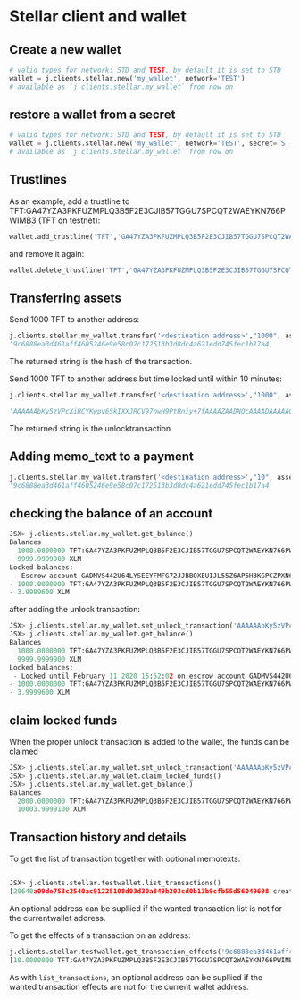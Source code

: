 # Stellar client and wallet

## Create a new wallet

```python
# valid types for network: STD and TEST, by default it is set to STD
wallet = j.clients.stellar.new('my_wallet', network='TEST')
# available as `j.clients.stellar.my_wallet` from now on
```

## restore a wallet from a secret

```python
# valid types for network: STD and TEST, by default it is set to STD
wallet = j.clients.stellar.new('my_wallet', network='TEST', secret='S.....')
# available as `j.clients.stellar.my_wallet` from now on
```

## Trustlines

As an example, add a trustline to TFT:GA47YZA3PKFUZMPLQ3B5F2E3CJIB57TGGU7SPCQT2WAEYKN766PWIMB3 (TFT on testnet):

``` python
wallet.add_trustline('TFT','GA47YZA3PKFUZMPLQ3B5F2E3CJIB57TGGU7SPCQT2WAEYKN766PWIMB3')
```

and remove it again:

``` python
wallet.delete_trustline('TFT','GA47YZA3PKFUZMPLQ3B5F2E3CJIB57TGGU7SPCQT2WAEYKN766PWIMB3')
```

## Transferring assets

Send 1000 TFT to another address:

```python
j.clients.stellar.my_wallet.transfer('<destination address>',"1000", asset="TFT:GA47YZA3PKFUZMPLQ3B5F2E3CJIB57TGGU7SPCQT2WAEYKN766PWIMB3")
'9c6888ea3d461aff4605246e9e58c07c172513b3d8dc4a621edd745fec1b17a4'
```

The returned string is the hash of the transaction.

Send 1000 TFT to another address but time locked until within 10 minutes:

```python
j.clients.stellar.my_wallet.transfer('<destination address>',"1000", asset="TFT:GA47YZA3PKFUZMPLQ3B5F2E3CJIB57TGGU7SPCQT2WAEYKN766PWIMB3", locked_until=time.time()+10*60)

'AAAAAAbKy5zVPcXiRCYKwpv6SkIXXJRCV97nwH9PtRniy+7fAAAAZAADNQcAAAADAAAAAQAAAABeQs2iAAAAAAAAAAAAAAAAAAAAAQAAAAAAAAAFAAAAAAAAAAAAAAAAAAAAAQAAAAAAAAABAAAAAQAAAAEAAAABAAAAAQAAAAEAAAAAAAAAAAAAAAAAAAAB4svu3wAAAEAE6w7jduF+Vx0zwKTlLkxCSaogT/q3nyso1VowS0tL6mLFJ0/+afCe4dbubvzXy9AuBbaF9h0vgslESCey0IcB'
```
The returned string is the unlocktransaction

## Adding memo_text to a payment


```python
j.clients.stellar.my_wallet.transfer('<destination address>',"10", asset="TFT:GA47YZA3PKFUZMPLQ3B5F2E3CJIB57TGGU7SPCQT2WAEYKN766PWIMB3", memo_text="test")
'9c6888ea3d461aff4605246e9e58c07c172513b3d8dc4a621edd745fec1b17a4'
```

## checking the balance of an account

```python
JSX> j.clients.stellar.my_wallet.get_balance()
Balances
  1000.0000000 TFT:GA47YZA3PKFUZMPLQ3B5F2E3CJIB57TGGU7SPCQT2WAEYKN766PWIMB3
  9999.9999900 XLM
Locked balances:
 - Escrow account GADMVS442U64LYSEEYFMFG72JJBBOXEUIJL55Z6AP5H3KGPCZPXN6MHD with unknown unlockhashes ['TDTGRL5ZDC6JLYP2GCSFRQONSH7JP7BA4HKFHO2UMLTLBXOQZN2AHXGY']
- 1000.0000000 TFT:GA47YZA3PKFUZMPLQ3B5F2E3CJIB57TGGU7SPCQT2WAEYKN766PWIMB3
- 3.9999600 XLM
```

after adding the unlock transaction:

```python
JSX> j.clients.stellar.my_wallet.set_unlock_transaction('AAAAAAbKy5zVPcXiRCYKwpv6SkIXXJRCV97nwH9PtRniy+7fAAAAZAADNQcAAAADAAAAAQAAAABeQs2iAAAAAAAAAAAAAAAAAAAAAQAAAAAAAAAFAAAAAAAAAAAAAAAAAAAAAQAAAAAAAAABAAAAAQAAAAEAAAABAAAAAQAAAAEAAAAAAAAAAAAAAAAAAAAB4svu3wAAAEAE6w7jduF+Vx0zwKTlLkxCSaogT/q3nyso1VowS0tL6mLFJ0/+afCe4dbubvzXy9AuBbaF9h0vgslESCey0IcB')
JSX> j.clients.stellar.my_wallet.get_balance()
Balances
  1000.0000000 TFT:GA47YZA3PKFUZMPLQ3B5F2E3CJIB57TGGU7SPCQT2WAEYKN766PWIMB3
  9999.9999900 XLM
Locked balances:
 - Locked until February 11 2020 15:52:02 on escrow account GADMVS442U64LYSEEYFMFG72JJBBOXEUIJL55Z6AP5H3KGPCZPXN6MHD
- 1000.0000000 TFT:GA47YZA3PKFUZMPLQ3B5F2E3CJIB57TGGU7SPCQT2WAEYKN766PWIMB3
- 3.9999600 XLM
```

## claim locked funds

When the proper unlock transaction is added to the wallet, the funds can be claimed

```python
JSX> j.clients.stellar.my_wallet.set_unlock_transaction('AAAAAAbKy5zVPcXiRCYKwpv6SkIXXJRCV97nwH9PtRniy+7fAAAAZAADNQcAAAADAAAAAQAAAABeQs2iAAAAAAAAAAAAAAAAAAAAAQAAAAAAAAAFAAAAAAAAAAAAAAAAAAAAAQAAAAAAAAABAAAAAQAAAAEAAAABAAAAAQAAAAEAAAAAAAAAAAAAAAAAAAAB4svu3wAAAEAE6w7jduF+Vx0zwKTlLkxCSaogT/q3nyso1VowS0tL6mLFJ0/+afCe4dbubvzXy9AuBbaF9h0vgslESCey0IcB')
JSX> j.clients.stellar.my_wallet.claim_locked_funds()
JSX> j.clients.stellar.my_wallet.get_balance()
Balances
  2000.0000000 TFT:GA47YZA3PKFUZMPLQ3B5F2E3CJIB57TGGU7SPCQT2WAEYKN766PWIMB3
  10003.9999100 XLM
```

## Transaction history and details

To get the list of transaction together with optional memotexts:

```python

JSX> j.clients.stellar.testwallet.list_transactions()
[20640a09de753c2540ac91225108d03d30a849b203cd0b13b9cfb55d56049698 created at 2020-02-05T13:46:15Z, d36c31c2966b3f25b1743455a510c3f4ead60546882410dd190c169f1c990b76 created at 2020-02-05T13:53:48Z, b2e97f13134ede6228363f3ad39c1f4ff717a382fd58c29eaa50cfa9019b1517 created at 2020-02-05T19:38:49Z, 3b001c9250de959bfc92975e689957b02bba28210fba32b4be275e9aff5146df created at 2020-02-11T15:16:24Z, 0eee1e29067a4352af1054204afd5498b64c7f4c98c3b37efeac23f801920587 created at 2020-02-11T15:24:55Z, b579cc0af56b254c28f48a9538416d9046cdb7f564f35e45d94df70576aa5069 created at 2020-02-11T15:42:09Z, a3396578b1c6493983d624fdbc5505f687a74028e065ab5b9d024a73aec13625 created at 2020-02-11T15:42:24Z, b9719b7ea2d6cce8892e34265eced707de79316b755b91c2f1414186010206d4 created at 2020-02-11T15:45:38Z, 4d68486e4abda14f380696cadc8e6b6a47f2eca58a5c8c389f5f2e004ffec82d created at 2020-02-11T16:10:04Z, 9c6888ea3d461aff4605246e9e58c07c172513b3d8dc4a621edd745fec1b17a4 created at 2020-02-14T09:14:56Z with memo text 'test']
```

An optional address can be supllied if the wanted transaction list is not for the currentwallet address.

To get the effects of a transaction on an address:

```python
j.clients.stellar.testwallet.get_transaction_effects('9c6888ea3d461aff4605246e9e58c07c172513b3d8dc4a621edd745fec1b17a4')
[10.0000000 TFT:GA47YZA3PKFUZMPLQ3B5F2E3CJIB57TGGU7SPCQT2WAEYKN766PWIMB3]
```

As with `list_transactions`, an optional address can be supllied if the wanted transaction effects are not for the current wallet address.


